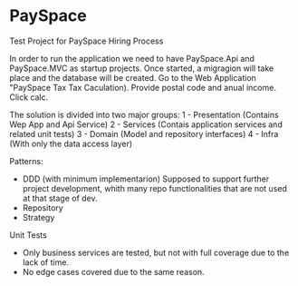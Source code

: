 # PaySpace
Test Project for PaySpace Hiring Process

In order to run the application we need to have PaySpace.Api and PaySpace.MVC as startup projects.
Once started, a migragion will take place and the database will be created.
Go to the Web Application "PaySpace Tax Tax Caculation).
Provide postal code and anual income. Click calc.

The solution is divided into two major groups:
1 - Presentation (Contains Wep App and Api Service)
2 - Services (Contais application services and related unit tests)
3 - Domain (Model and repository interfaces)
4 - Infra (With only the data access layer)

Patterns:
- DDD (with minimum implementarion) Supposed to support further project development, whith many repo functionalities that are not used at that stage of dev.
- Repository
- Strategy

Unit Tests
- Only business services are tested, but not with full coverage due to the lack of time.
- No edge cases covered due to the same reason.
